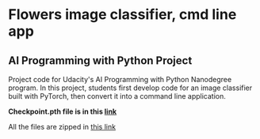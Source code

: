 # Flowers image classifier, cmd line app

## AI Programming with Python Project

Project code for Udacity's AI Programming with Python Nanodegree program. In this project, students first develop code for an image classifier built with PyTorch, then convert it into a command line application.

**Checkpoint.pth file is in this [link](https://drive.google.com/file/d/14OBcXXDXjjvpwseDGYFIl0NV3PWCsmVq/view?usp=sharing)**

All the files are zipped in [this link](https://drive.google.com/file/d/1jZm9AQZ_-EwbnKAjmcX9_qXi2I9eYa_7/view?usp=sharing)
